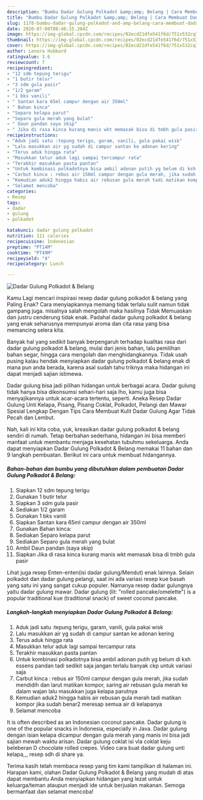 ```yaml
---
description: "Bumbu Dadar Gulung Polkadot &amp;amp; Belang | Cara Membuat Dadar Gulung Polkadot &amp;amp; Belang Yang Enak Dan Lezat"
title: "Bumbu Dadar Gulung Polkadot &amp;amp; Belang | Cara Membuat Dadar Gulung Polkadot &amp;amp; Belang Yang Enak Dan Lezat"
slug: 1178-bumbu-dadar-gulung-polkadot-and-amp-belang-cara-membuat-dadar-gulung-polkadot-and-amp-belang-yang-enak-dan-lezat
date: 2020-07-08T08:46:15.204Z
image: https://img-global.cpcdn.com/recipes/02ecd21dfe541f6d/751x532cq70/dadar-gulung-polkadot-belang-foto-resep-utama.jpg
thumbnail: https://img-global.cpcdn.com/recipes/02ecd21dfe541f6d/751x532cq70/dadar-gulung-polkadot-belang-foto-resep-utama.jpg
cover: https://img-global.cpcdn.com/recipes/02ecd21dfe541f6d/751x532cq70/dadar-gulung-polkadot-belang-foto-resep-utama.jpg
author: Lenora Hubbard
ratingvalue: 3.6
reviewcount: 7
recipeingredient:
- "12 sdm tepung terigu"
- "1 butir telur"
- "3 sdm gula pasir"
- "1/2 garam"
- "1 bks vanili"
- " Santan kara 65ml campur dengan air 350ml"
- " Bahan kinca"
- "Separo kelapa parut"
- "Separo gula merah yang bulat"
- " Daun pandan saya skip"
- " Jika di rasa kinca kurang manis wkt memasak bisa di tmbh gula pasir"
recipeinstructions:
- "Aduk jadi satu :tepung terigu, garam, vanili, gula pakai wisk"
- "Lalu masukkan air yg sudah di campur santan ke adonan kering"
- "Terus aduk hingga rata"
- "Masukkan telur aduk lagi sampai tercampur rata"
- "Terakhir masukkan pasta pantan"
- "Untuk kombinasi polkadotnya bisa ambil adonan putih yg belum di ksh essens pandan tadi sedikit saja jangan terlalu banyak ckp untuk variasi saja"
- "Carbut kinca : rebus air 150ml campur dengan gula merah, jika sudah mendidih dan larut matikan kompor, saring air rebusan gula merah ke dalam wajan lalu masukkan juga kelapa parutnya"
- "Kemudian aduk2 hingga habis air rebusan gula merah tadi matikan kompor jika sudah benar2 meresap semua air di kelapanya"
- "Selamat mencoba"
categories:
- Resep
tags:
- dadar
- gulung
- polkadot

katakunci: dadar gulung polkadot 
nutrition: 111 calories
recipecuisine: Indonesian
preptime: "PT14M"
cooktime: "PT49M"
recipeyield: "4"
recipecategory: Lunch

---
```



![Dadar Gulung Polkadot &amp; Belang](https://img-global.cpcdn.com/recipes/02ecd21dfe541f6d/751x532cq70/dadar-gulung-polkadot-belang-foto-resep-utama.jpg)

Kamu Lagi mencari inspirasi resep dadar gulung polkadot &amp; belang yang Paling Enak? Cara menyiapkannya memang tidak terlalu sulit namun tidak gampang juga. misalnya salah mengolah maka hasilnya Tidak Memuaskan dan justru cenderung tidak enak. Padahal dadar gulung polkadot &amp; belang yang enak seharusnya mempunyai aroma dan cita rasa yang bisa memancing selera kita.

Banyak hal yang sedikit banyak berpengaruh terhadap kualitas rasa dari dadar gulung polkadot &amp; belang, mulai dari jenis bahan, lalu pemilihan bahan segar, hingga cara mengolah dan menghidangkannya. Tidak usah pusing kalau hendak menyiapkan dadar gulung polkadot &amp; belang enak di mana pun anda berada, karena asal sudah tahu triknya maka hidangan ini dapat menjadi sajian istimewa.

Dadar gulung bisa jadi pilihan hidangan untuk berbagai acara. Dadar gulung tidak hanya bisa dikonsumsi sehari-hari saja lho, kamu juga bisa menyajikannya untuk acar-acara tertentu, seperti. Aneka Resep Dadar Gulung Unti Kelapa, Pisang, Pisang Coklat, Polkadot, Pelangi dan Mawar Spesial Lengkap Dengan Tips Cara Membuat Kulit Dadar Gulung Agar Tidak Pecah dan Lembut.


Nah, kali ini kita coba, yuk, kreasikan dadar gulung polkadot &amp; belang sendiri di rumah. Tetap berbahan sederhana, hidangan ini bisa memberi manfaat untuk membantu menjaga kesehatan tubuhmu sekeluarga. Anda dapat menyiapkan Dadar Gulung Polkadot &amp; Belang memakai 11 bahan dan 9 langkah pembuatan. Berikut ini cara untuk membuat hidangannya.

<!--inarticleads1-->

##### Bahan-bahan dan bumbu yang dibutuhkan dalam pembuatan Dadar Gulung Polkadot &amp; Belang:

1. Siapkan 12 sdm tepung terigu
1. Gunakan 1 butir telur
1. Siapkan 3 sdm gula pasir
1. Sediakan 1/2 garam
1. Gunakan 1 bks vanili
1. Siapkan  Santan kara 65ml campur dengan air 350ml
1. Gunakan  Bahan kinca:
1. Sediakan Separo kelapa parut
1. Sediakan Separo gula merah yang bulat
1. Ambil  Daun pandan (saya skip)
1. Siapkan  Jika di rasa kinca kurang manis wkt memasak bisa di tmbh gula pasir


Lihat juga resep Enten-enten(isi dadar gulung/Mendut) enak lainnya. Selain polkadot dan dadar gulung pelangi, saat ini ada variasi resep kue basah yang satu ini yang sangat cukup populer. Namanya resep dadar gulungnya yaitu dadar gulung mawar. Dadar gulung (lit: &#34;rolled pancake/omelette&#34;) is a popular traditional kue (traditional snack) of sweet coconut pancake. 

<!--inarticleads2-->

##### Langkah-langkah menyiapkan Dadar Gulung Polkadot &amp; Belang:

1. Aduk jadi satu :tepung terigu, garam, vanili, gula pakai wisk
1. Lalu masukkan air yg sudah di campur santan ke adonan kering
1. Terus aduk hingga rata
1. Masukkan telur aduk lagi sampai tercampur rata
1. Terakhir masukkan pasta pantan
1. Untuk kombinasi polkadotnya bisa ambil adonan putih yg belum di ksh essens pandan tadi sedikit saja jangan terlalu banyak ckp untuk variasi saja
1. Carbut kinca : rebus air 150ml campur dengan gula merah, jika sudah mendidih dan larut matikan kompor, saring air rebusan gula merah ke dalam wajan lalu masukkan juga kelapa parutnya
1. Kemudian aduk2 hingga habis air rebusan gula merah tadi matikan kompor jika sudah benar2 meresap semua air di kelapanya
1. Selamat mencoba


It is often described as an Indonesian coconut pancake. Dadar gulung is one of the popular snacks in Indonesia, especially in Java. Dadar gulung dengan isian kelapa dicampur dengan gula merah yang manis ini bisa jadi sajian mewah waktu arisan. Dadar gulung coklat isi vla coklat keju beleberan D chocolate rolled crepes. Video cara buat dadar gulung unti kelapa,,, resep sdh di share ya. 

Terima kasih telah membaca resep yang tim kami tampilkan di halaman ini. Harapan kami, olahan Dadar Gulung Polkadot &amp; Belang yang mudah di atas dapat membantu Anda menyiapkan hidangan yang lezat untuk keluarga/teman ataupun menjadi ide untuk berjualan makanan. Semoga bermanfaat dan selamat mencoba!
